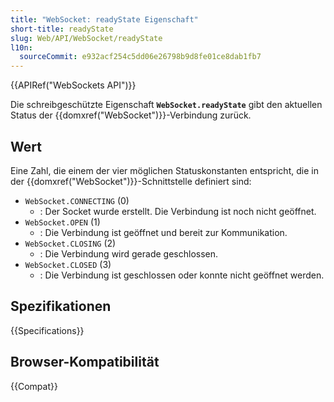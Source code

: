 ```yaml
---
title: "WebSocket: readyState Eigenschaft"
short-title: readyState
slug: Web/API/WebSocket/readyState
l10n:
  sourceCommit: e932acf254c5dd06e26798b9d8fe01ce8dab1fb7
---
```


{{APIRef("WebSockets API")}}

Die schreibgeschützte Eigenschaft **`WebSocket.readyState`** gibt den aktuellen Status der {{domxref("WebSocket")}}-Verbindung zurück.

## Wert

Eine Zahl, die einem der vier möglichen Statuskonstanten entspricht, die in der {{domxref("WebSocket")}}-Schnittstelle definiert sind:

- `WebSocket.CONNECTING` (0)
  - : Der Socket wurde erstellt. Die Verbindung ist noch nicht geöffnet.
- `WebSocket.OPEN` (1)
  - : Die Verbindung ist geöffnet und bereit zur Kommunikation.
- `WebSocket.CLOSING` (2)
  - : Die Verbindung wird gerade geschlossen.
- `WebSocket.CLOSED` (3)
  - : Die Verbindung ist geschlossen oder konnte nicht geöffnet werden.

## Spezifikationen

{{Specifications}}

## Browser-Kompatibilität

{{Compat}}
